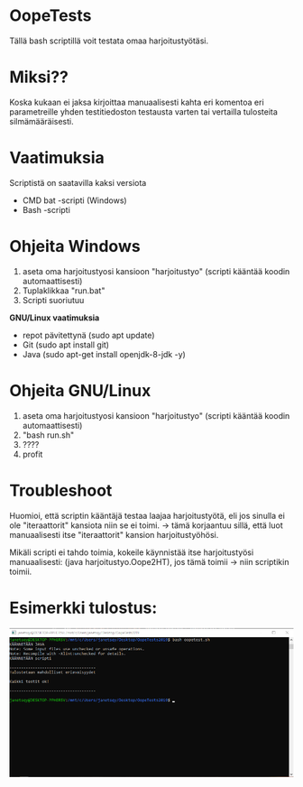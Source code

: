 # OopeTests
Tällä bash scriptillä voit testata omaa harjoitustyötäsi.

# Miksi??
Koska kukaan ei jaksa kirjoittaa manuaalisesti kahta eri komentoa eri parametreille yhden testitiedoston testausta varten tai vertailla tulosteita silmämääräisesti.

# Vaatimuksia
Scriptistä on saatavilla kaksi versiota
* CMD bat -scripti (Windows)
* Bash -scripti

# Ohjeita Windows
1. aseta oma harjoitustyosi kansioon "harjoitustyo" (scripti kääntää koodin automaattisesti)
2. Tuplaklikkaa "run.bat"
3. Scripti suoriutuu

**GNU/Linux vaatimuksia**
* repot pävitettynä (sudo apt update)
* Git (sudo apt install git)
* Java (sudo apt-get install openjdk-8-jdk -y)

# Ohjeita GNU/Linux
1. aseta oma harjoitustyosi kansioon "harjoitustyo" (scripti kääntää koodin automaattisesti)
2. "bash run.sh"
3. ????
4. profit 

# Troubleshoot
Huomioi, että scriptin kääntäjä testaa laajaa harjoitustyötä, eli jos sinulla ei ole "iteraattorit" kansiota niin se ei toimi.
-> tämä korjaantuu sillä, että luot manuaalisesti itse "iteraattorit" kansion harjoitustyöhösi.

Mikäli scripti ei tahdo toimia, kokeile käynnistää itse harjoitustyösi manuaalisesti:
(java harjoitustyo.Oope2HT), jos tämä toimii -> niin scriptikin toimii.

# Esimerkki tulostus: 
![](./materiaalia/image.png)
